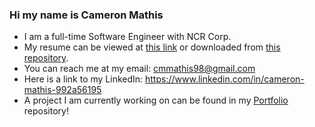 ### Hi my name is Cameron Mathis

- I am a full-time Software Engineer with NCR Corp.
- My resume can be viewed at [this link](https://cameronmathis.github.io/Resume/) or downloaded from [this repository](https://github.com/cameronmathis/Resume).
- You can reach me at my email: cmmathis98@gmail.com
- Here is a link to my LinkedIn: https://www.linkedin.com/in/cameron-mathis-992a56195
- A project I am currently working on can be found in my [Portfolio](https://github.com/cameronmathis/Portfolio) repository!
